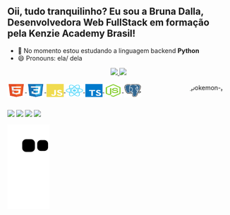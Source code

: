 ## Oii, tudo tranquilinho? Eu sou a Bruna Dalla, Desenvolvedora Web FullStack em formação pela Kenzie Academy Brasil!

- 🌱 No momento estou estudando a linguagem backend **Python** 
- 😄 Pronouns: ela/ dela

<div align="center">
  <a href="https://github.com/brunadalla">
  <img height="180em" src="https://github-readme-stats.vercel.app/api?username=brunadalla&show_icons=true&theme=tokyonight&include_all_commits=true&count_private=true"/>
  <img height="180em" src="https://github-readme-stats.vercel.app/api/top-langs/?username=brunadalla&layout=compact&langs_count=8&theme=tokyonight&count_private=true" />
</div>
  
<div style="display: inline_block"><br>
  <img align="center" alt="Bruna-HTML" height="30" width="40" src="https://raw.githubusercontent.com/devicons/devicon/master/icons/html5/html5-original.svg">
  <img align="center" alt="Bruna-CSS" height="30" width="40" src="https://raw.githubusercontent.com/devicons/devicon/master/icons/css3/css3-original.svg">
  <img align="center" alt="Bruna-JS" height="30" width="40" src="https://raw.githubusercontent.com/devicons/devicon/master/icons/javascript/javascript-plain.svg">
  <img align="center" alt="Bruna-React" height="30" width="40" src="https://raw.githubusercontent.com/devicons/devicon/master/icons/react/react-original.svg">
  <img align="center" alt="Bruna-TS" height="30" width="40" src="https://raw.githubusercontent.com/devicons/devicon/master/icons/typescript/typescript-plain.svg">
  <img align="center" alt="Bruna-Node" height="30" width="40" src="https://raw.githubusercontent.com/devicons/devicon/master/icons/nodejs/nodejs-original.svg">
  <img align="center" alt="Bruna-PSQL" height="30" width="40" src="https://raw.githubusercontent.com/devicons/devicon/master/icons/postgresql/postgresql-original.svg">
  <img align="right" alt="pokemon-pic" height="150" style="border-radius:50px;" src="https://media.tenor.com/Iv28avwJBSgAAAAj/oh-yeah-pikachu.gif">
</div>

##

<div> 
  <a href = "mailto:bruna.dall9741@gmail.com"><img src="https://img.shields.io/badge/-Gmail-%23333?style=for-the-badge&logo=gmail&logoColor=white" target="_blank"></a>
  <a href="https://www.linkedin.com/in/brunadalla" target="_blank"><img src="https://img.shields.io/badge/-LinkedIn-%230077B5?style=for-the-badge&logo=linkedin&logoColor=white" target="_blank"></a> 
  <a href="https://www.codewars.com/users/BrunaDalla"><img src="https://img.shields.io/badge/Codewars-B1361E?style=for-the-badge&logo=Codewars&logoColor=white" target="_blank"></a>
  <a href="https://instagram.com/dalla_bruna" target="_blank"><img src="https://img.shields.io/badge/-Instagram-%23E4405F?style=for-the-badge&logo=instagram&logoColor=white" target="_blank"></a>
  
  ![Snake animation](https://github.com/brunadalla/brunadalla/blob/output/github-contribution-grid-snake.svg)
  
</div>
